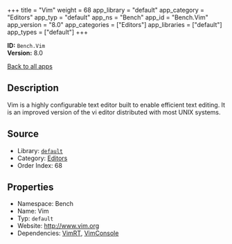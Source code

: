﻿+++
title = "Vim"
weight = 68
app_library = "default"
app_category = "Editors"
app_typ = "default"
app_ns = "Bench"
app_id = "Bench.Vim"
app_version = "8.0"
app_categories = ["Editors"]
app_libraries = ["default"]
app_types = ["default"]
+++

**ID:** `Bench.Vim`  
**Version:** 8.0  
<!--more-->

[Back to all apps](/apps/)

## Description
Vim is a highly configurable text editor built to enable efficient text editing.
It is an improved version of the vi editor distributed with most UNIX systems.

## Source

* Library: [`default`](/app_libraries/default)
* Category: [Editors](/app_categories/editors)
* Order Index: 68

## Properties

* Namespace: Bench
* Name: Vim
* Typ: `default`
* Website: <http://www.vim.org>
* Dependencies: [VimRT](/apps/Bench.VimRT), [VimConsole](/apps/Bench.VimConsole)

